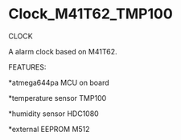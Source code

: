 # Clock_M41T62_TMP100
CLOCK

A alarm clock based on M41T62. 

FEATURES:

*atmega644pa MCU on board

*temperature sensor TMP100

*humidity sensor HDC1080

*external EEPROM M512




